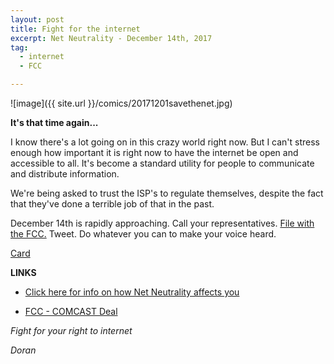 ```yaml
---
layout: post
title: Fight for the internet
excerpt: Net Neutrality - December 14th, 2017
tag:
  - internet
  - FCC

---
```


![image]({{ site.url }}/comics/20171201savethenet.jpg)

**It's that time again...**

I know there's a lot going on in this crazy world right now. But I can't stress enough how important it is right now to have the internet be open and accessible to all. It's become a standard utility for people to communicate and distribute information.

We're being asked to trust the ISP's to regulate themselves, despite the fact that they've done a terrible job of that in the past.

December 14th is rapidly approaching. Call your representatives. [File with the FCC.](http://gofccyourself.com/) Tweet. Do whatever you can to make your voice heard.

  <a class=”embedly-card” href=”https://www.vpnmentor.com/wp-content/uploads/2017/07/vpnMentor_Banner_BlackBlue.png”>Card</a>
  <script async src=”//cdn.embedly.com/widgets/platform.js” charset=”UTF-8″></script>

**LINKS**
- [Click here for info on how Net Neutrality affects you][9f6ed1bb]

  [9f6ed1bb]: https://www.vpnmentor.com/blog/save-date-save-net-neutrality/ "www.vpnmentor.com"

- [FCC - COMCAST Deal](https://www.techhive.com/article/3239127/streaming-services/the-demise-of-net-neutrality-isnt-the-biggest-threat-to-cord-cutting.html)


*Fight for your right to internet*

*Doran*
